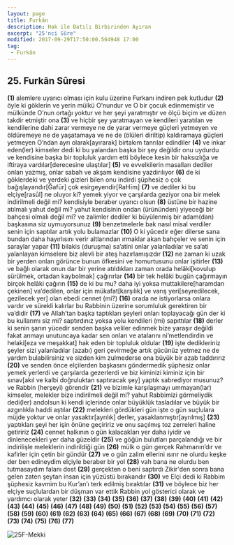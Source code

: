 ```yaml
---
layout: page
title: Furkân
description: Hak ile Batılı Birbirinden Ayıran
excerpt: "25'nci Sûre"
modified: 2017-09-29T17:50:00.564948 17:00
tag: 
 - Furkân
---
```


## 25. Furkân Sûresi

**(1)** alemlere uyarıcı olması için kulu üzerine Furkanı indiren pek kutludur
**(2)** öyle ki göklerin ve yerin mülkü O’nundur ve O bir çocuk edinmemiştir ve mülkünde O’nun ortağı yoktur ve her şeyi yaratmıştır ve ölçü biçim ve düzen takdir etmiştir ona 
**(3)** ve hiçbir şey yaratmayan ve kendileri yaratılan ve kendilerine dahi zarar vermeye ne de yarar vermeye güçleri yetmeyen ve öldüremeye ne de yaşatamaya ve ne de (ölüleri diriltip) kaldıramaya güçleri yetmeyen O’ndan ayrı olarak[ayırarak] birtakım tanrılar edindiler 
**(4)** ve inkar eden(ler) kimseler dedi ki bu yalandan başka bir şey değildir onu uydurdu ve kendisine başka bir topluluk yardım etti böylece kesin bir haksızlığa ve iftiraya vardılar[derecesine ulaştılar]
**(5)** ve evvelkilerin masalları dediler onları yazmış, onlar sabah ve akşam kendisine yazdırılıyor
**(6)** de ki göklerdeki ve yerdeki gizleri bilen onu indirdi şüphesiz o çok bağışlayandır[Ğafūr] çok esirgeyendir[RaHīm]
**(7)** ve dediler ki bu elçiye[rasūl] ne oluyor ki? yemek yiyor ve çarşılarda geziyor ona bir melek indirilmeli değil mi? kendisiyle beraber uyarıcı olsun
**(8)** üstüne bir hazine atılmalı yahut değil mi? yahut kendisinin ondan (ürününden) yiyeceği bir bahçesi olmalı değil mi? ve zalimler dediler ki büyülenmiş bir adam(dan) başkasına siz uymuyorsunuz
**(9)** benzetmelerle bak nasıl misal verdiler senin için saptılar artık yolu bulamazlar
**(10)** O ki yücedir eğer dilerse sana bundan daha hayırlısını verir altlarından ırmaklar akan bahçeler ve senin için saraylar yapar 
**(11)** bilakis (duruşma) sa’atini onlar yalanladılar ve sa’ati yalanlayan kimselere biz alevli bir ateş hazırlamışızdır 
**(12)** ne zaman ki uzak bir yerden onları görünce bunun öfkesini ve homurtusunu onlar işitirler 
**(13)** ve bağlı olarak onun dar bir yerine atıldıkları zaman orada helâki[kovulup sürülmek, ortadan kaybolmak] çağırırlar
**(14)** bir tek helâki bugün çağırmayın birçok helâki çağırın
**(15)** de ki bu mu? daha iyi yoksa muttakilere[haramdan çekinen] va’dedilen, onlar için mükafat[karşılık] ve varış yeri[seyredilecek, gezilecek yer] olan ebedi cennet (mi?)
**(16)** orada ne istiyorlarsa onlara vardır ve sürekli kalırlar bu  Rabbinin üzerine sorumluluk gerektiren bir va’didir
**(17)** ve Allah’tan başka taptıkları şeyleri onları toplayacağı gün der ki bu kullarımı siz mi? saptırdınız yoksa yolu kendileri (mi) sapıttılar
**(18)** derler ki senin şanın yücedir senden başka veliler edinmek bize yaraşır değildi fakat anmayı unutuncaya kadar sen onları ve atalarını ni’metlendirdin ve helaki[eza ve meşakkat] hak eden bir topluluk oldular 
**(19)** işte dedikleriniz şeyler sizi yalanladılar (azabı) geri çevirmeğe artık gücünüz yetmez ne de yardım bulabilirsiniz ve sizden kim zulmederse ona büyük bir azab taddırırız 
**(20)** ve senden önce elçilerden başkasını göndermedik şüphesiz onlar yemek yerlerdi ve çarşılarda gezerlerdi ve biz kiminizi kiminiz için bir sınav[akıl ve kalbi doğruluktan saptıracak şey] yaptık sabrediyor musunuz? ve Rabbin (herşeyi) görendir
**(21)** ve bizimle karşılaşmayı ummayan(lar) kimseler, melekler bize indirilmeli değil mi? yahut Rabbimizi görmeliydik dedi(ler) andolsun ki kendi içlerinde onlar büyüklük tasladılar ve büyük bir azgınlıkla haddi aştılar 
**(22)** melekleri gördükleri gün işte o gün suçlulara müjde yoktur ve onlar yasaktır[ayrılık] derler, yasaklanmıştır[ayrılmış] 
**(23)** yaptıkları şeyi her işin önüne geçiririz ve onu saçılmış toz zerreleri haline getiririz 
**(24)** cennet halkının o gün kalacakları yer daha iyidir ve dinlenecekleri yer daha güzeldir 
**(25)** ve göğün bulutları parçalandığı ve bir indirilişle meleklerin indirildiği gün 
**(26)** mülk o gün gerçek Rahmanın’dır ve kafirler için çetin bir gündür
**(27)** ve o gün zalim ellerini ısırır ne olurdu keşke der ben edineydim elçiyle beraber bir yol
**(28)** vah bana ne olurdu ben tutmasaydım falanı dost
**(29)** gerçekten o beni saptırdı Zikir'den sonra bana gelen zaten şeytan insan için yüzüstü bırakandır
**(30)** ve Elçi dedi ki Rabbim şüphesiz kavmim bu Kur’an’ı terk edilmiş bıraktılar 
**(31)** ve böylece biz her elçiye suçlulardan bir düşman var ettik Rabbin yol gösterici olarak ve yardımcı olarak yeter
**(32)**
**(33)**
**(34)**
**(35)**
**(36)**
**(37)**
**(38)**
**(39)**
**(40)**
**(41)**
**(42)**
**(43)**
**(44)**
**(45)**
**(46)**
**(47)**
**(48)**
**(49)**
**(50)**
**(51)**
**(52)**
**(53)**
**(54)**
**(55)**
**(56)**
**(57)**
**(58)**
**(59)**
**(60)**
**(61)**
**(62)**
**(63)**
**(64)**
**(65)**
**(66)**
**(67)**
**(68)**
**(69)**
**(70)**
**(71)**
**(72)**
**(73)**
**(74)**
**(75)**
**(76)**
**(77)**

![25F-Mekki]({{site.url}}/images/ayrac-muhur.png)
